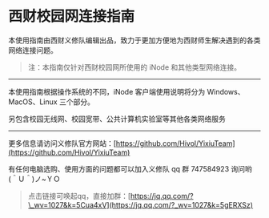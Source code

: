 # 西财校园网连接指南

本使用指南由西财义修队编辑出品，致力于更加方便地为西财师生解决遇到的各类网络连接问题。

> 注：本指南仅针对西财校园网所使用的 iNode 和其他类型网络连接。

---

本使用指南根据操作系统的不同，iNode 客户端使用说明将分为 Windows、MacOS、Linux 三个部分。

另包含校园无线网、校园宽带、公共计算机实验室等其他各类网络服务

---

更多信息请访问义修队官方网站：[https://github.com/Hivol/YixiuTeam](https://github.com/Hivol/YixiuTeam)

有任何电脑选购、使用方面的问题都可以加入义修队 qq 群 747584923 询问哟 \(＾Ｕ＾\)ノ~ＹＯ

> 点击链接可唤起qq，直接加群：[https://jq.qq.com/?\_wv=1027&k=5Cua4xV](https://jq.qq.com/?_wv=1027&k=5gERXSz)



